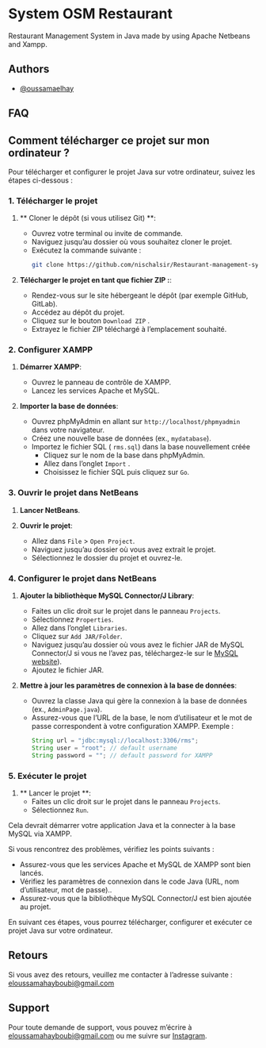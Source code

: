 
# System OSM Restaurant  

Restaurant Management System in Java made by using Apache Netbeans and Xampp.


## Authors

- [@oussamaelhay](https://github.com/oussamaelhay)


## FAQ

## Comment télécharger ce projet sur mon ordinateur ?

Pour télécharger et configurer le projet Java sur votre ordinateur, suivez les étapes ci-dessous :

### 1. Télécharger le projet
1. ** Cloner le dépôt (si vous utilisez Git) **:
   - Ouvrez votre terminal ou invite de commande.
   - Naviguez jusqu’au dossier où vous souhaitez cloner le projet.
   - Exécutez la commande suivante :
     ```sh
     git clone https://github.com/nischalsir/Restaurant-management-system-project-in-Java
     ```

2. **Télécharger le projet en tant que fichier ZIP :**:
   - Rendez-vous sur le site hébergeant le dépôt (par exemple GitHub, GitLab).
   - Accédez au dépôt du projet.
   - Cliquez sur le bouton `Download ZIP` .
   - Extrayez le fichier ZIP téléchargé à l’emplacement souhaité.

### 2. Configurer XAMPP
1. **Démarrer XAMPP**:
   - Ouvrez le panneau de contrôle de XAMPP.
   - Lancez les services Apache et MySQL.

2. **Importer la base de données**:
   - Ouvrez phpMyAdmin en allant sur `http://localhost/phpmyadmin` dans votre navigateur.
   - Créez une nouvelle base de données (ex., `mydatabase`).
   - Importez le fichier SQL ( `rms.sql`)  dans la base nouvellement créée
     - Cliquez sur le nom de la base dans phpMyAdmin.
     - Allez dans l’onglet `Import` .
     - Choisissez le fichier SQL puis cliquez sur `Go`.

### 3. Ouvrir le projet dans NetBeans
1. **Lancer NetBeans**.

2. **Ouvrir le projet**:
   - Allez dans `File` > `Open Project`.
   - Naviguez jusqu’au dossier où vous avez extrait le projet.
   - Sélectionnez le dossier du projet et ouvrez-le.

### 4. Configurer le projet dans NetBeans
1. **Ajouter la bibliothèque MySQL Connector/J Library**:
   - Faites un clic droit sur le projet dans le panneau `Projects`.
   - Sélectionnez  `Properties`.
   - Allez dans l’onglet `Libraries`.
   - Cliquez sur `Add JAR/Folder`.
   - Naviguez jusqu’au dossier où vous avez le fichier JAR de MySQL Connector/J si vous ne l’avez pas, téléchargez-le sur le [MySQL website](https://dev.mysql.com/downloads/connector/j/)).
   - Ajoutez le fichier JAR.

2. **Mettre à jour les paramètres de connexion à la base de données**:
   - Ouvrez la classe Java qui gère la connexion à la base de données (ex., `AdminPage.java`).
   - Assurez-vous que l’URL de la base, le nom d’utilisateur et le mot de passe correspondent à votre configuration XAMPP. Exemple :
     ```java
     String url = "jdbc:mysql://localhost:3306/rms";
     String user = "root"; // default username
     String password = ""; // default password for XAMPP
     ```

### 5. Exécuter le projet
1. ** Lancer le projet **:
   - Faites un clic droit sur le projet dans le panneau  `Projects`.
   - Sélectionnez `Run`.

Cela devrait démarrer votre application Java et la connecter à la base MySQL via XAMPP.

Si vous rencontrez des problèmes, vérifiez les points suivants :
- Assurez-vous que les services Apache et MySQL de XAMPP sont bien lancés.
- Vérifiez les paramètres de connexion dans le code Java (URL, nom d’utilisateur, mot de passe)..
- Assurez-vous que la bibliothèque MySQL Connector/J est bien ajoutée au projet.

En suivant ces étapes, vous pourrez télécharger, configurer et exécuter ce projet Java sur votre ordinateur.


## Retours

Si vous avez des retours, veuillez me contacter à l’adresse suivante : eloussamahayboubi@gmail.com


## Support

Pour toute demande de support, vous pouvez m’écrire à eloussamahayboubi@gmail.com ou me suivre sur [Instagram](https://www.instagram.com/osmanelhb).


